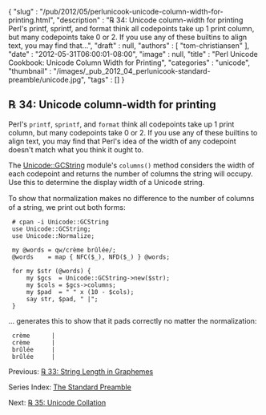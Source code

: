{
   "slug" : "/pub/2012/05/perlunicook-unicode-column-width-for-printing.html",
   "description" : "℞ 34: Unicode column-width for printing Perl's printf, sprintf, and format think all codepoints take up 1 print column, but many codepoints take 0 or 2. If you use any of these builtins to align text, you may find that...",
   "draft" : null,
   "authors" : [
      "tom-christiansen"
   ],
   "date" : "2012-05-31T06:00:01-08:00",
   "image" : null,
   "title" : "Perl Unicode Cookbook: Unicode Column Width for Printing",
   "categories" : "unicode",
   "thumbnail" : "/images/_pub_2012_04_perlunicook-standard-preamble/unicode.jpg",
   "tags" : []
}



℞ 34: Unicode column-width for printing
---------------------------------------

Perl's `printf`, `sprintf`, and `format` think all codepoints take up 1 print column, but many codepoints take 0 or 2. If you use any of these builtins to align text, you may find that Perl's idea of the width of any codepoint doesn't match what you think it ought to.

The [Unicode::GCString](http://search.cpan.org/perldoc?Unicode::GCString) module's `columns()` method considers the width of each codepoint and returns the number of columns the string will occupy. Use this to determine the display width of a Unicode string.

To show that normalization makes no diﬀerence to the number of columns of a string, we print out both forms:

     # cpan -i Unicode::GCString
     use Unicode::GCString;
     use Unicode::Normalize;

     my @words = qw/crème brûlée/;
     @words    = map { NFC($_), NFD($_) } @words;

     for my $str (@words) {
         my $gcs  = Unicode::GCString->new($str);
         my $cols = $gcs->columns;
         my $pad  = " " x (10 - $cols);
         say str, $pad, " |";
     }

... generates this to show that it pads correctly no matter the normalization:

     crème      |
     crème      |
     brûlée     |
     brûlée     |

Previous: [℞ 33: String Length in Graphemes](/pub/2012/05/perlunicook-string-length-in-graphemes.html)

Series Index: [The Standard Preamble](/pub/2012/04/perlunicook-standard-preamble.html)

Next: [℞ 35: Unicode Collation](/pub/2012/06/perlunicook-unicode-collation.html)
